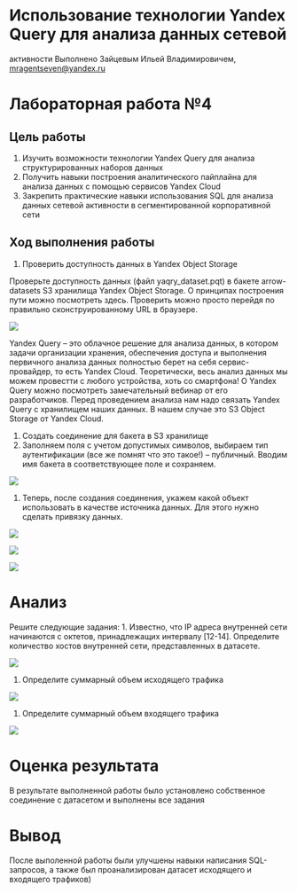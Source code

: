 # Использование технологии Yandex Query для анализа данных сетевой
активности
Выполнено Зайцевым Ильей Владимировичем, mragentseven@yandex.ru

# Лабораторная работа №4

## Цель работы

1.  Изучить возможности технологии Yandex Query для анализа
    структурированных наборов данных
2.  Получить навыки построения аналитического пайплайна для анализа
    данных с помощью сервисов Yandex Cloud
3.  Закрепить практические навыки использования SQL для анализа данных
    сетевой активности в сегментированной корпоративной сети

## Ход выполнения работы

1.  Проверить доступность данных в Yandex Object Storage

Проверьте доступность данных (файл yaqry_dataset.pqt) в бакете
arrow-datasets S3 хранилища Yandex Object Storage. О принципах
построения пути можно посмотреть здесь. Проверить можно просто перейдя
по правильно сконструированному URL в браузере.

![](img/1.png)

Yandex Query – это облачное решение для анализа данных, в котором задачи
организации хранения, обеспечения доступа и выполнения первичного
анализа данных полностью берет на себя сервис-провайдер, то есть Yandex
Cloud. Теоретически, весь анализ данных мы можем провестти с любого
устройства, хоть со смартфона! О Yandex Query можно посмотреть
замечательный вебинар от его разработчиков. Перед проведением анализа
нам надо связать Yandex Query с хранилищем наших данных. В нашем случае
это S3 Object Storage от Yandex Cloud.

1.  Создать соединение для бакета в S3 хранилище
2.  Заполняем поля с учетом допустимых символов, выбираем тип
    аутентификации (все же помнят что это такое!) – публичный. Вводим
    имя бакета в соответствующее поле и сохраняем.

![](img/2.png)

1.  Теперь, после создания соединения, укажем какой объект использовать
    в качестве источника данных. Для этого нужно сделать привязку
    данных.

![](img/3.png)

![](img/4.png)

![](img/5.png)

# Анализ

Решите следующие задания: 1. Известно, что IP адреса внутренней сети
начинаются с октетов, принадлежащих интервалу \[12-14\]. Определите
количество хостов внутренней сети, представленных в датасете.

![](img/6.png)

1.  Определите суммарный объем исходящего трафика

![](img/7.png)

1.  Определите суммарный объем входящего трафика

![](img/8.png)

# Оценка результата

В результате выполненной работы было установлено собственное соединение
с датасетом и выполнены все задания

# Вывод

После выполенной работы были улучшены навыки написания SQL-запросов, а
также был проанализирован датасет исходящего и входящего трафиков)
